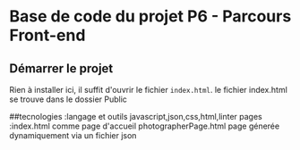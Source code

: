 # Base de code du projet P6 - Parcours Front-end

## Démarrer le projet

Rien à installer ici, il suffit d'ouvrir le fichier `index.html`.
le fichier index.html se trouve dans le dossier Public

##tecnologies :langage et outils 
javascript,json,css,html,linter
pages :index.html comme page d'accueil
photographerPage.html page génerée dynamiquement via un fichier json

